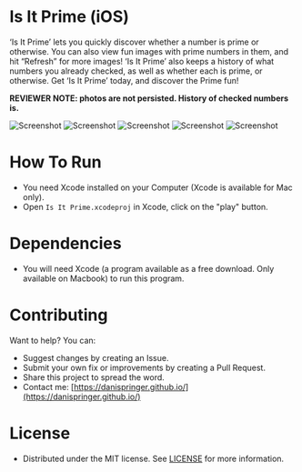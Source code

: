 # Is It Prime (iOS)
‘Is It Prime’ lets you quickly discover whether a number is prime or otherwise.
You can also view fun images with prime numbers in them, and hit “Refresh” for more images!
‘Is It Prime’ also keeps a history of what numbers you already checked, as well as whether each is prime, or otherwise.
Get ‘Is It Prime’ today, and discover the Prime fun!

**REVIEWER NOTE: photos are not persisted. History of checked numbers is.**

![Screenshot](https://raw.githubusercontent.com/DaniSpringer/is-it-prime-ios/master/i/01.png) ![Screenshot](https://raw.githubusercontent.com/DaniSpringer/is-it-prime-ios/master/i/02.png) ![Screenshot](https://raw.githubusercontent.com/DaniSpringer/is-it-prime-ios/master/i/03.png) ![Screenshot](https://raw.githubusercontent.com/DaniSpringer/is-it-prime-ios/master/i/04.png) ![Screenshot](https://raw.githubusercontent.com/DaniSpringer/is-it-prime-ios/master/i/05.png)

# How To Run
- You need Xcode installed on your Computer (Xcode is available for Mac only).
- Open `Is It Prime.xcodeproj` in Xcode, click on the "play" button.


# Dependencies
- You will need Xcode (a program available as a free download. Only available on Macbook) to run this program.

# Contributing
Want to help? You can:
- Suggest changes by creating an Issue.
- Submit your own fix or improvements by creating a Pull Request.
- Share this project to spread the word.
- Contact me: [https://danispringer.github.io/](https://danispringer.github.io/)

# License
- Distributed under the MIT license. See [LICENSE](LICENSE) for more information.